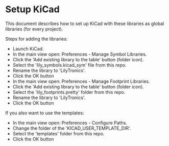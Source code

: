 # Setup KiCad

This document describes how to set up KiCad with these libraries as global libraries (for every project).

Steps for adding the libraries:

* Launch KiCad.
* In the main view open: Preferences - Manage Symbol Libraries.
* Click the 'Add existing library to the table' button (folder icon).
* Select the 'lily_symbols.kicad_sym' file from this repo.
* Rename the library to 'LilyTronics'.
* Click the OK button
* In the main view open: Preferences - Manage Footprint Libraries.
* Click the 'Add existing library to the table' button (folder icon).
* Select the 'lily_footprints.pretty' folder from this repo.
* Rename the library to 'LilyTronics'.
* Click the OK button

If you also want to use the templates:
* In the main view open: Preferences - Configure Paths.
* Change the folder of the 'KICAD_USER_TEMPLATE_DIR'.
* Select the 'templates' folder from this repo.
* Click the OK button
